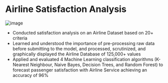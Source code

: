 # Airline Satisfaction Analysis
![image](https://user-images.githubusercontent.com/68710115/234671882-d7915328-ecc0-4ea7-9df9-bc61547aec53.png)
- Conducted satisfaction analysis on an Airline Dataset based on 20+ criteria
- Learned and understood the importance of pre-processing raw data before submitting to the model, and processed, scrutinized, and graphically displayed the Airline Database of 125,000+ values
- Applied and evaluated 4 Machine Learning classification algorithms (K-Nearest Neighbour, Naive Bayes, Decision Trees, and Random Forest) to forecast passenger satisfaction with Airline Service achieving an accuracy of 96%




 
